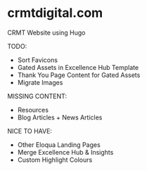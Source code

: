 # crmtdigital.com
CRMT Website using Hugo

TODO:
* Sort Favicons
* Gated Assets in Excellence Hub Template
* Thank You Page Content for Gated Assets
* Migrate Images

MISSING CONTENT:
* Resources
* Blog Articles + News Articles

NICE TO HAVE:
* Other Eloqua Landing Pages
* Merge Excellence Hub & Insights
* Custom Highlight Colours
